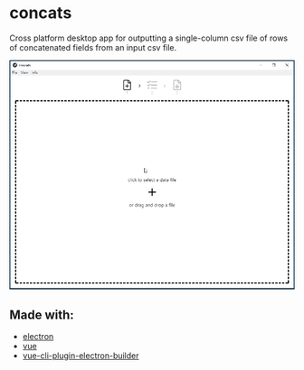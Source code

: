 # concats

Cross platform desktop app for outputting a single-column csv file of rows of concatenated fields from an input csv file.

![demo](demo.gif)

## Made with:

- [electron](https://github.com/electron/electron)
- [vue](https://github.com/vuejs/vue)
- [vue-cli-plugin-electron-builder](https://github.com/nklayman/vue-cli-plugin-electron-builder)
